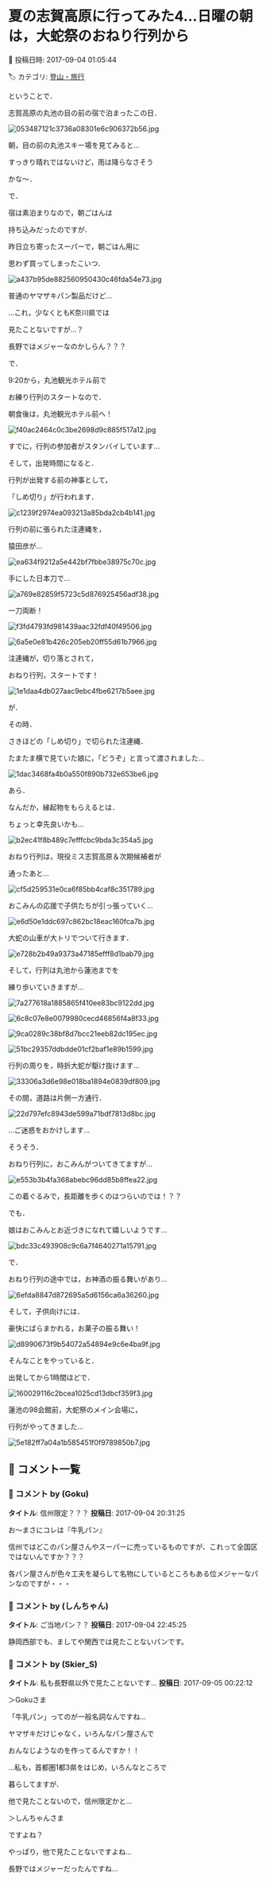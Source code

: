 # 夏の志賀高原に行ってみた4…日曜の朝は，大蛇祭のおねり行列から

📅 投稿日時: 2017-09-04 01:05:44

🏷️ カテゴリ: [登山・旅行](c1d637a11a25b457ac978d197adbdafc5.md)

ということで．


志賀高原の丸池の目の前の宿で泊まったこの日．




![053487121c3736a08301e6c906372b56.jpg](images/053487121c3736a08301e6c906372b56.jpg)




朝，目の前の丸池スキー場を見てみると…


すっきり晴れではないけど，雨は降らなさそう


かな～．





で．


宿は素泊まりなので，朝ごはんは


持ち込みだったのですが．





昨日立ち寄ったスーパーで，朝ごはん用に


思わず買ってしまったこいつ．




![a437b95de882560950430c46fda54e73.jpg](images/a437b95de882560950430c46fda54e73.jpg)




普通のヤマザキパン製品だけど…


…これ，少なくともK奈川県では


見たことないですが…？


長野ではメジャーなのかしらん？？？





で．


9:20から，丸池観光ホテル前で


お練り行列のスタートなので．


朝食後は，丸池観光ホテル前へ！




![f40ac2464c0c3be2698d9c885f517a12.jpg](images/f40ac2464c0c3be2698d9c885f517a12.jpg)




すでに，行列の参加者がスタンバイしています…





そして，出発時間になると．


行列が出発する前の神事として，


「しめ切り」が行われます．




![c1239f2974ea093213a85bda2cb4b141.jpg](images/c1239f2974ea093213a85bda2cb4b141.jpg)




行列の前に張られた注連縄を，


猿田彦が…




![ea634f9212a5e442bf7fbbe38975c70c.jpg](images/ea634f9212a5e442bf7fbbe38975c70c.jpg)




手にした日本刀で…




![a769e82859f5723c5d876925456adf38.jpg](images/a769e82859f5723c5d876925456adf38.jpg)




一刀両断！




![f3fd4793fd981439aac32fdf40f49506.jpg](images/f3fd4793fd981439aac32fdf40f49506.jpg)









![6a5e0e81b426c205eb20ff55d61b7966.jpg](images/6a5e0e81b426c205eb20ff55d61b7966.jpg)




注連縄が，切り落とされて，


おねり行列，スタートです！




![1e1daa4db027aac9ebc4fbe6217b5aee.jpg](images/1e1daa4db027aac9ebc4fbe6217b5aee.jpg)




が．


その時．


さきほどの「しめ切り」で切られた注連縄．


たまたま横で見ていた娘に，「どうぞ」と言って渡されました…




![1dac3468fa4b0a550f890b732e653be6.jpg](images/1dac3468fa4b0a550f890b732e653be6.jpg)




あら．


なんだか，縁起物をもらえるとは．


ちょっと幸先良いかも…




![b2ec41f8b489c7efffcbc9bda3c354a5.jpg](images/b2ec41f8b489c7efffcbc9bda3c354a5.jpg)




おねり行列は，現役ミス志賀高原＆次期候補者が


通ったあと…




![cf5d259531e0ca6f85bb4caf8c351789.jpg](images/cf5d259531e0ca6f85bb4caf8c351789.jpg)




おこみんの応援で子供たちが引っ張っていく…




![e6d50e1ddc697c862bc18eac160fca7b.jpg](images/e6d50e1ddc697c862bc18eac160fca7b.jpg)




大蛇の山車が大トリでついて行きます．




![e728b2b49a9373a47185efff8d1bab79.jpg](images/e728b2b49a9373a47185efff8d1bab79.jpg)







そして，行列は丸池から蓮池までを


練り歩いていきますが…




![7a277618a1885865f410ee83bc9122dd.jpg](images/7a277618a1885865f410ee83bc9122dd.jpg)









![6c8c07e8e0079980cecd46856f4a8f33.jpg](images/6c8c07e8e0079980cecd46856f4a8f33.jpg)









![9ca0289c38bf8d7bcc21eeb82dc195ec.jpg](images/9ca0289c38bf8d7bcc21eeb82dc195ec.jpg)









![51bc29357ddbdde01cf2baf1e89b1599.jpg](images/51bc29357ddbdde01cf2baf1e89b1599.jpg)




行列の周りを，時折大蛇が駆け抜けます…




![33306a3d6e98e018ba1894e0839df809.jpg](images/33306a3d6e98e018ba1894e0839df809.jpg)







その間，道路は片側一方通行．




![22d797efc8943de599a71bdf7813d8bc.jpg](images/22d797efc8943de599a71bdf7813d8bc.jpg)




…ご迷惑をおかけします…





そうそう．


おねり行列に，おこみんがついてきてますが…




![e553b3b4fa368abebc96dd85b8ffea22.jpg](images/e553b3b4fa368abebc96dd85b8ffea22.jpg)




この着ぐるみで，長距離を歩くのはつらいのでは！？？


でも．


娘はおこみんとお近づきになれて嬉しいようです…




![bdc33c493908c9c6a7f4640271a15791.jpg](images/bdc33c493908c9c6a7f4640271a15791.jpg)







で．


おねり行列の途中では，お神酒の振る舞いがあり…




![6efda8847d872695a5d6156ca6a36260.jpg](images/6efda8847d872695a5d6156ca6a36260.jpg)




そして，子供向けには．


豪快にばらまかれる，お菓子の振る舞い！




![d8990673f9b54072a54894e9c6e4ba9f.jpg](images/d8990673f9b54072a54894e9c6e4ba9f.jpg)







そんなことをやっていると．


出発してから1時間ほどで．




![160029116c2bcea1025cd13dbcf359f3.jpg](images/160029116c2bcea1025cd13dbcf359f3.jpg)




蓮池の98会館前，大蛇祭のメイン会場に，


行列がやってきました…




![5e182ff7a04a1b585451f0f9789850b7.jpg](images/5e182ff7a04a1b585451f0f9789850b7.jpg)

## 💬 コメント一覧

### 💬 コメント by (Goku)
**タイトル**: 信州限定？？？
**投稿日**: 2017-09-04 20:31:25

お～まさにコレは『牛乳パン』

信州ではどこのパン屋さんやスーパーに売っているものですが、これって全国区ではないんですか？？？

各パン屋さんが色々工夫を凝らして名物にしているところもある位メジャーなパンなのですが・・・

### 💬 コメント by (しんちゃん)
**タイトル**: ご当地パン？？
**投稿日**: 2017-09-04 22:45:25

静岡西部でも、ましてや関西では見たことないパンです。

### 💬 コメント by (Skier_S)
**タイトル**: 私も長野県以外で見たことないです…
**投稿日**: 2017-09-05 00:22:12

＞Gokuさま

「牛乳パン」ってのが一般名詞なんですね…

ヤマザキだけじゃなく，いろんなパン屋さんで

おんなじようなのを作ってるんですか！！

…私も，首都圏1都3県をはじめ，いろんなところで

暮らしてますが．

他で見たことないので，信州限定かと…



＞しんちゃんさま

ですよね？

やっぱり，他で見たことないですよね…

長野ではメジャーだったんですね…

